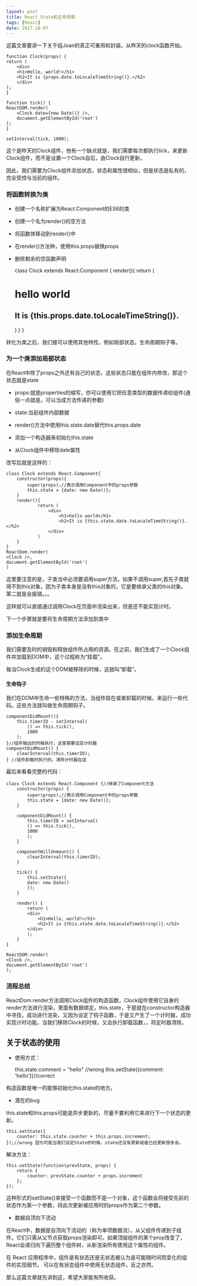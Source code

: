 ```yaml
---
layoot: post
title: React State和生命周期
tags: [React]
date: 2017-10-07
---
```


这篇文章要讲一下关于组Joan的真正可重用和封装。从昨天的clock函数开始。

    function Clock(props) {
    return (
        <div>
        <h1>Hello, world!</h1>
        <h2>It is {props.date.toLocaleTimeString()}.</h2>
        </div>
    );
    }

    function tick() {
    ReactDOM.render(
        <Clock date={new Date()} />,
        document.getElementById('root')
    );
    }

    setInterval(tick, 1000); 

这个是昨天的Clock组件，他有一个缺点就是，我们需要每次都执行tick，来更新Clock组件，而不是设置一个Clock自后，由Clock自行更新。

因此，我们需要为Clock组件添加状态，状态和属性很相似，但是状态是私有的，完全受控与当前的组件。

### 将函数转换为类

- 创建一个名称扩展为React.Component的ES6的类
- 创建一个名为render()的空方法
- 将函数体移动到render()中
- 在render()方法种，使用this.props替换props
- 删除剩余的空函数声明

    class Clock extends React.Component {
        render(){
            return (
                <div>
                    <h1>hello world</h1>
                    <h2>It is {this.props.date.toLocaleTimeString()}.</h2>
                </div>
            )
        }
    }

转化为类之后，我们接可以使用其他特性，例如局部状态，生命周期钩子等。

### 为一个类添加局部状态

在React中除了props之外还有自己的状态，这些状态只能在组件内修改，那这个状态就是state

- props:就是properties的缩写，你可以使用它把任意类型的数据传递给组件(通俗一点就是，可以当成方法传递的参数)
- state:当前组件内部数据

- render()方法中使用this.state.date替代this.props.date
- 添加一个构造器来初始化this.state
- 从Clock组件中移除date属性

改写后就是这样的：

    class Clock extends React.Component{
        constructor(props){
            super(props);//表示调用Component中的props参数
            this.state = {date: new Date()};
        }
        render(){
                return (
                    <div>
                        <h1>hello world</h1>
                        <h2>It is {this.state.date.toLocaleTimeString()}.</h2>
                    </div>               
                )
        }
    }
    ReactDom.render(
    <Clock />,
    document.getElementById('root')
    )

这里要注意的是，子类当中必须要调用super方法，如果不调用super,首先子类就得不到this对象，因为子类本身是没有this对象的，它是要继承父类的this对象。第二就是会报错。。。

这样就可以直接通过调用Clock在页面中渲染出来，但是还不能实现计时。

下一个步骤就是要将生命周期方法添加到类中

### 添加生命周期

我们需要及时的销毁和释放组件所占用的资源。在之前，我们生成了一个Clock组件并加载到DOM中，这个过程称为“挂载”。

每当Clock生成的这个DOM被移除的时候，这就叫“卸载”。

#### 生命钩子

我们在DOM中生命一些特殊的方法，当组件挂在或者卸载的时候，来运行一些代码。这些方法就叫做生命周期钩子。   

    componentDidMount(){
        this.timerID - setInterval(
            () => this.tick(),
            1000
        );
    }//组件输出的时候执行，这里需要设定计时器
    compoentDidMount() {
        clearInterval(this.timerID);
    } //组件卸载时执行的。清除计时器在这

最后来看看完整的代码：

    class Clock extends React.Component {//继承了Component方法
        constructor(props) {
            super(props);//表示调用Component中的props参数
            this.state = {date: new Date()};
        }

        componentDidMount() {
            this.timerID = setInterval(
            () => this.tick(),
            1000
            );
        }

        componentWillUnmount() {
            clearInterval(this.timerID);
        }

        tick() {
            this.setState({
            date: new Date()
            });
        }

        render() {
            return (
            <div>
                <h1>Hello, world!</h1>
                <h2>It is {this.state.date.toLocaleTimeString()}.</h2>
            </div>
            );
        }
    }

    ReactDOM.render(
    <Clock />,
    document.getElementById('root')
    );



### 流程总结

ReactDom.render方法调用Clock组件的构造函数，Clock组件使用它自身的render方法进行渲染，里面有数据绑定，this.state，于是就在constructor构造器中寻找，成功进行渲染，又因为设定了钩子函数，于是又产生了一个计时器，成功实现计时功能。当我们移除Clock的时候，又会执行卸载函数，，将定时器清除。


## 关于状态的使用

- 使用方式：

    this.state.comment = "hello" //wrong
    this.setState({comment: 'hello'})//correct

构造函数是唯一的能够初始化this.state的地方。

- 潜在的bug

this.state和this.props可能是异步更新的，尽量不要利用它来进行下一个状态的更新。

    this.setState({
        counter: this.state.counter + this.props.increment;
    });//wrong 因为可能当我们设定State的时候，state还没有更新或者已经更新很多会。

解决方法：

    this.setState(function(prevState, props) {
        return {
            counter: prevState.counter + props.increment
        };
    });

这种形式的setState()来接受一个函数而不是一个对象，这个函数会将接受先前的状态作为第一个参数，将此次更新被应用时的props作为第二个参数。

- 数据自顶向下流动

在React中，数据是自顶向下流动的（称为单项数据流），从父组件传递到子组件。它们只需从父节点获取props渲染即可。如果顶层组件的某个prop改变了，React会递归向下遍历整个组件树，从新渲染所有使用这个属性的组件。

在 React 应用程序中，组件是有状态还是无状态被认为是可能随时间而变化的组件的实现细节。 可以在有状态组件中使用无状态组件，反之亦然。

那么这篇文章就先讲到这，希望大家能有所收获。